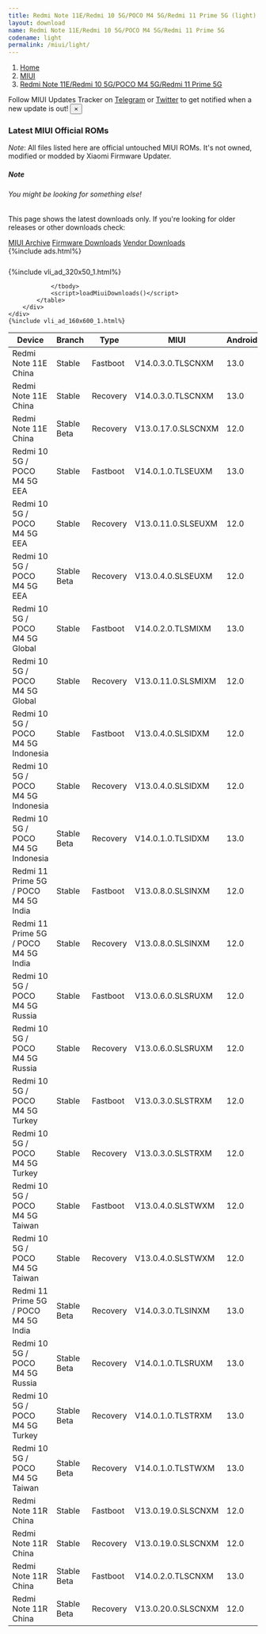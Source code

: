 ```yaml
---
title: Redmi Note 11E/Redmi 10 5G/POCO M4 5G/Redmi 11 Prime 5G (light) MIUI Downloads
layout: download
name: Redmi Note 11E/Redmi 10 5G/POCO M4 5G/Redmi 11 Prime 5G
codename: light
permalink: /miui/light/
---
```

<nav aria-label="breadcrumb">
    <ol class="breadcrumb">
        <li class="breadcrumb-item"><a href="/">Home</a></li>
        <li class="breadcrumb-item"><a href="/miui/">MIUI</a></li>
        <li class="breadcrumb-item active" aria-current="page"><a href="/miui/light/">Redmi Note 11E/Redmi 10 5G/POCO M4 5G/Redmi 11 Prime 5G</a></li>
    </ol>
</nav>
<div class="alert alert-primary alert-dismissible fade show" role="alert">
    Follow MIUI Updates Tracker on <a href="https://t.me/MIUIUpdatesTracker" class="alert-link">Telegram</a>
     or <a href="https://twitter.com/MiFwUpdater" class="alert-link">Twitter</a> to get notified when a new update is out!
    <button type="button" class="close" data-dismiss="alert" aria-label="Close">
        <span aria-hidden="true">&times;</span>
    </button>
</div>

### Latest MIUI Official ROMs
*Note*: All files listed here are official untouched MIUI ROMs. It's not owned, modified or modded by Xiaomi Firmware Updater.
<div class="card">
  <div class="card-body">
    <h5 class="card-title">Note</h5>
    <h6 class="card-subtitle mb-2 text-muted">You might be looking for something else!</h6>
    <p class="card-text">This page shows the latest downloads only.
     If you're looking for older releases or other downloads check:</p>
    <a href="/archive/miui/light/" class="card-link">MIUI Archive</a>
    <a href="/firmware/light/" class="card-link">Firmware Downloads</a>
    <a href="/vendor/light/" class="card-link">Vendor Downloads</a>
  </div>
</div>
{%include ads.html%}
<div class="row justify-content-center">
    <div class="col-10">
        <div class="table-responsive-md" style="margin-top: 25px;">
            {%include vli_ad_320x50_1.html%}
            <table id="miui" class="display dt-responsive nowrap compact table table-striped table-hover table-sm">
                <thead class="thead-dark">
                    <tr>
                        <th data-ref="device">Device</th>
                        <th data-ref="branch">Branch</th>
                        <th data-ref="type">Type</th>
                        <th data-ref="miui">MIUI</th>
                        <th data-ref="android">Android</th>
                        <th data-ref="size">Size</th>
                        <th data-ref="size">Date</th>
                        <th data-ref="link">Link</th>
                    </tr>
                </thead>
                <tbody>
                <tr><td>Redmi Note 11E China</td><td>Stable</td><td>Fastboot</td><td>V14.0.3.0.TLSCNXM</td><td>13.0</td><td>5.6 GB</td><td>2023-03-20</td><td><a href="/miui/light/stable/V14.0.3.0.TLSCNXM/">Download</a></td></tr>
<tr><td>Redmi Note 11E China</td><td>Stable</td><td>Recovery</td><td>V14.0.3.0.TLSCNXM</td><td>13.0</td><td>4.3 GB</td><td>2023-03-28</td><td><a href="/miui/light/stable/V14.0.3.0.TLSCNXM/">Download</a></td></tr>
<tr><td>Redmi Note 11E China</td><td>Stable Beta</td><td>Recovery</td><td>V13.0.17.0.SLSCNXM</td><td>12.0</td><td>3.9 GB</td><td>2023-01-18</td><td><a href="/miui/light/stable beta/V13.0.17.0.SLSCNXM/">Download</a></td></tr>
<tr><td>Redmi 10 5G / POCO M4 5G EEA</td><td>Stable</td><td>Fastboot</td><td>V14.0.1.0.TLSEUXM</td><td>13.0</td><td>5.9 GB</td><td>2023-03-06</td><td><a href="/miui/light/stable/V14.0.1.0.TLSEUXM/">Download</a></td></tr>
<tr><td>Redmi 10 5G / POCO M4 5G EEA</td><td>Stable</td><td>Recovery</td><td>V13.0.11.0.SLSEUXM</td><td>12.0</td><td>3.2 GB</td><td>2023-03-01</td><td><a href="/miui/light/stable/V13.0.11.0.SLSEUXM/">Download</a></td></tr>
<tr><td>Redmi 10 5G / POCO M4 5G EEA</td><td>Stable Beta</td><td>Recovery</td><td>V13.0.4.0.SLSEUXM</td><td>12.0</td><td>3.1 GB</td><td>2022-06-22</td><td><a href="/miui/light/stable beta/V13.0.4.0.SLSEUXM/">Download</a></td></tr>
<tr><td>Redmi 10 5G / POCO M4 5G Global</td><td>Stable</td><td>Fastboot</td><td>V14.0.2.0.TLSMIXM</td><td>13.0</td><td>6.3 GB</td><td>2023-02-16</td><td><a href="/miui/light/stable/V14.0.2.0.TLSMIXM/">Download</a></td></tr>
<tr><td>Redmi 10 5G / POCO M4 5G Global</td><td>Stable</td><td>Recovery</td><td>V13.0.11.0.SLSMIXM</td><td>12.0</td><td>3.2 GB</td><td>2023-02-10</td><td><a href="/miui/light/stable/V13.0.11.0.SLSMIXM/">Download</a></td></tr>
<tr><td>Redmi 10 5G / POCO M4 5G Indonesia</td><td>Stable</td><td>Fastboot</td><td>V13.0.4.0.SLSIDXM</td><td>12.0</td><td>5.7 GB</td><td>2022-12-14</td><td><a href="/miui/light/stable/V13.0.4.0.SLSIDXM/">Download</a></td></tr>
<tr><td>Redmi 10 5G / POCO M4 5G Indonesia</td><td>Stable</td><td>Recovery</td><td>V13.0.4.0.SLSIDXM</td><td>12.0</td><td>3.2 GB</td><td>2022-12-21</td><td><a href="/miui/light/stable/V13.0.4.0.SLSIDXM/">Download</a></td></tr>
<tr><td>Redmi 10 5G / POCO M4 5G Indonesia</td><td>Stable Beta</td><td>Recovery</td><td>V14.0.1.0.TLSIDXM</td><td>13.0</td><td>3.5 GB</td><td>2023-03-22</td><td><a href="/miui/light/stable beta/V14.0.1.0.TLSIDXM/">Download</a></td></tr>
<tr><td>Redmi 11 Prime 5G / POCO M4 5G India</td><td>Stable</td><td>Fastboot</td><td>V13.0.8.0.SLSINXM</td><td>12.0</td><td>4.6 GB</td><td>2023-02-09</td><td><a href="/miui/light/stable/V13.0.8.0.SLSINXM/">Download</a></td></tr>
<tr><td>Redmi 11 Prime 5G / POCO M4 5G India</td><td>Stable</td><td>Recovery</td><td>V13.0.8.0.SLSINXM</td><td>12.0</td><td>3.1 GB</td><td>2023-02-16</td><td><a href="/miui/light/stable/V13.0.8.0.SLSINXM/">Download</a></td></tr>
<tr><td>Redmi 10 5G / POCO M4 5G Russia</td><td>Stable</td><td>Fastboot</td><td>V13.0.6.0.SLSRUXM</td><td>12.0</td><td>5.4 GB</td><td>2022-12-23</td><td><a href="/miui/light/stable/V13.0.6.0.SLSRUXM/">Download</a></td></tr>
<tr><td>Redmi 10 5G / POCO M4 5G Russia</td><td>Stable</td><td>Recovery</td><td>V13.0.6.0.SLSRUXM</td><td>12.0</td><td>3.2 GB</td><td>2023-01-04</td><td><a href="/miui/light/stable/V13.0.6.0.SLSRUXM/">Download</a></td></tr>
<tr><td>Redmi 10 5G / POCO M4 5G Turkey</td><td>Stable</td><td>Fastboot</td><td>V13.0.3.0.SLSTRXM</td><td>12.0</td><td>5.2 GB</td><td>2022-10-19</td><td><a href="/miui/light/stable/V13.0.3.0.SLSTRXM/">Download</a></td></tr>
<tr><td>Redmi 10 5G / POCO M4 5G Turkey</td><td>Stable</td><td>Recovery</td><td>V13.0.3.0.SLSTRXM</td><td>12.0</td><td>3.2 GB</td><td>2022-10-25</td><td><a href="/miui/light/stable/V13.0.3.0.SLSTRXM/">Download</a></td></tr>
<tr><td>Redmi 10 5G / POCO M4 5G Taiwan</td><td>Stable</td><td>Fastboot</td><td>V13.0.4.0.SLSTWXM</td><td>12.0</td><td>4.9 GB</td><td>2022-12-05</td><td><a href="/miui/light/stable/V13.0.4.0.SLSTWXM/">Download</a></td></tr>
<tr><td>Redmi 10 5G / POCO M4 5G Taiwan</td><td>Stable</td><td>Recovery</td><td>V13.0.4.0.SLSTWXM</td><td>12.0</td><td>3.1 GB</td><td>2022-12-11</td><td><a href="/miui/light/stable/V13.0.4.0.SLSTWXM/">Download</a></td></tr>
<tr><td>Redmi 11 Prime 5G / POCO M4 5G India</td><td>Stable Beta</td><td>Recovery</td><td>V14.0.3.0.TLSINXM</td><td>13.0</td><td>3.4 GB</td><td>2023-03-27</td><td><a href="/miui/light/stable beta/V14.0.3.0.TLSINXM/">Download</a></td></tr>
<tr><td>Redmi 10 5G / POCO M4 5G Russia</td><td>Stable Beta</td><td>Recovery</td><td>V14.0.1.0.TLSRUXM</td><td>13.0</td><td>3.5 GB</td><td>2023-04-04</td><td><a href="/miui/light/stable beta/V14.0.1.0.TLSRUXM/">Download</a></td></tr>
<tr><td>Redmi 10 5G / POCO M4 5G Turkey</td><td>Stable Beta</td><td>Recovery</td><td>V14.0.1.0.TLSTRXM</td><td>13.0</td><td>3.5 GB</td><td>2023-03-31</td><td><a href="/miui/light/stable beta/V14.0.1.0.TLSTRXM/">Download</a></td></tr>
<tr><td>Redmi 10 5G / POCO M4 5G Taiwan</td><td>Stable Beta</td><td>Recovery</td><td>V14.0.1.0.TLSTWXM</td><td>13.0</td><td>3.4 GB</td><td>2023-04-04</td><td><a href="/miui/light/stable beta/V14.0.1.0.TLSTWXM/">Download</a></td></tr>
<tr><td>Redmi Note 11R China</td><td>Stable</td><td>Fastboot</td><td>V13.0.19.0.SLSCNXM</td><td>12.0</td><td>5.5 GB</td><td>2023-03-19</td><td><a href="/miui/lightcm/stable/V13.0.19.0.SLSCNXM/">Download</a></td></tr>
<tr><td>Redmi Note 11R China</td><td>Stable</td><td>Recovery</td><td>V13.0.19.0.SLSCNXM</td><td>12.0</td><td>3.9 GB</td><td>2023-03-23</td><td><a href="/miui/lightcm/stable/V13.0.19.0.SLSCNXM/">Download</a></td></tr>
<tr><td>Redmi Note 11R China</td><td>Stable Beta</td><td>Fastboot</td><td>V14.0.2.0.TLSCNXM</td><td>13.0</td><td>5.6 GB</td><td>2023-02-09</td><td><a href="/miui/lightcm/stable beta/V14.0.2.0.TLSCNXM/">Download</a></td></tr>
<tr><td>Redmi Note 11R China</td><td>Stable Beta</td><td>Recovery</td><td>V13.0.20.0.SLSCNXM</td><td>12.0</td><td>3.9 GB</td><td>2023-04-19</td><td><a href="/miui/lightcm/stable beta/V13.0.20.0.SLSCNXM/">Download</a></td></tr>

                </tbody>
                <script>loadMiuiDownloads()</script>
            </table>
        </div>
    </div>
    {%include vli_ad_160x600_1.html%}
</div>
